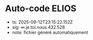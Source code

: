 # Auto-code ELIOS
- ts: 2025-09-12T23:15:22.152Z
- sig: ∞.je.toi.nous.432.528
- note: fichier généré automatiquement
